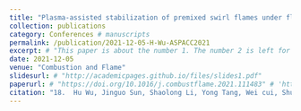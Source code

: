 ```yaml
---
title: "Plasma-assisted stabilization of premixed swirl flames under flow pulsations"
collection: publications
category: Conferences # manuscripts
permalink: /publication/2021-12-05-H-Wu-ASPACC2021
excerpt: # "This paper is about the number 1. The number 2 is left for future work."
date: 2021-12-05
venue: "Combustion and Flame"
slidesurl: # "http://academicpages.github.io/files/slides1.pdf"
paperurl: # "https://doi.org/10.1016/j.combustflame.2021.111483" # 'http://academicpages.github.io/files/paper1.pdf'
citation: "18.	Hu Wu, Jinguo Sun, Shaolong Li, Yong Tang, Wei cui, Shuiqing Li*. Plasma-assisted stabilization of premixed swirl flames under flow pulsations, <i>13th Asia-Pacific Conference on Combustion</i>, Abu Dhabi, United Arab Emirates, 2021." #"Your Name, You. (2009). &quot;Paper Title Number 1.&quot; <i>Journal 1</i>. 1(1)."
---
```


<!-- The contents above will be part of a list of publications, if the user clicks the link for the publication than the contents of section will be rendered as a full page, allowing you to provide more information about the paper for the reader. When publications are displayed as a single page, the contents of the above "citation" field will automatically be included below this section in a smaller font.
 -->
